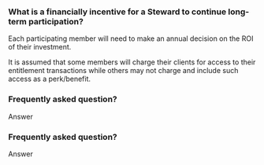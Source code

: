 ### What is a financially incentive for a Steward to continue long-term participation?

Each participating member will need to make an annual decision on the ROI of their investment.

It is assumed that some members will charge their clients for access to their entitlement transactions while others may not charge and include such access as a perk/benefit.

### Frequently asked question?

Answer

### Frequently asked question?

Answer
